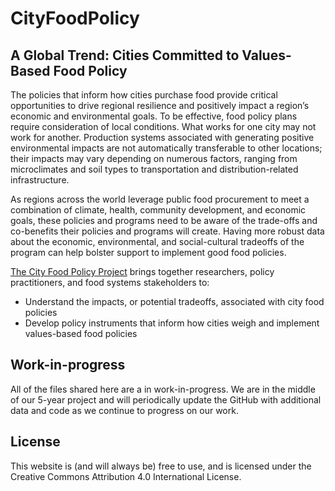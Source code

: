 # CityFoodPolicy

## A Global Trend: Cities Committed to Values-Based Food Policy

The policies that inform how cities purchase food provide critical opportunities to drive regional resilience and positively impact a region’s economic and environmental goals. To be effective, food policy plans require consideration of local conditions. What works for one city may not work for another. Production systems associated with generating positive environmental impacts are not automatically transferable to other locations; their impacts may vary depending on numerous factors, ranging from microclimates and soil types to transportation and distribution-related infrastructure.

As regions across the world leverage public food procurement to meet a combination of climate, health, community development, and economic goals, these policies and programs need to be aware of the trade-offs and co-benefits their policies and programs will create. Having more robust data about the economic, environmental, and social-cultural tradeoffs of the program can help bolster support to implement good food policies.

[The City Food Policy Project](https://www.cityfoodpolicy.com/) brings together researchers, policy practitioners, and food systems stakeholders to:

-   Understand the impacts, or potential tradeoffs, associated with city food policies
-   Develop policy instruments that inform how cities weigh and implement values-based food policies

## Work-in-progress
All of the files shared here are a in work-in-progress. We are in the middle of our 5-year project and will periodically update the GitHub with additional data and code as we continue to progress on our work.

## License
This website is (and will always be) free to use, and is licensed under the Creative Commons Attribution 4.0 International License.